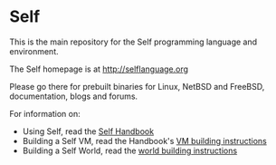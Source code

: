 Self
====

This is the main repository for the Self programming language and environment.

The Self homepage is at http://selflanguage.org

Please go there for prebuilt binaries for Linux, NetBSD and FreeBSD, documentation,
blogs and forums.

For information on:

  * Using Self, read the [Self Handbook][1]
  * Building a Self VM, read the Handbook's [VM building instructions][2]
  * Building a Self World, read the [world building instructions][3]
  
[1]: http://handbook.selflanguage.org/2017.1/
[2]: http://handbook.selflanguage.org/2017.1/buildvm.html
[3]: http://handbook.selflanguage.org/2017.1/buildworld.html
